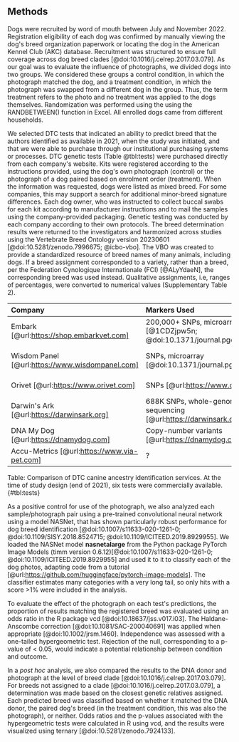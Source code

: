 ## Methods

Dogs were recruited by word of mouth between July and November 2022.
Registration eligibility of each dog was confirmed by manually viewing the dog's breed organization paperwork or locating the dog in the American Kennel Club (AKC) database.
Recruitment was structured to ensure full coverage across dog breed clades [@doi:10.1016/j.celrep.2017.03.079].
As our goal was to evaluate the influence of photographs, we divided dogs into two groups.
We considered these groups a control condition, in which the photograph matched the dog, and a treatment condition, in which the photograph was swapped from a different dog in the group.
Thus, the term treatment refers to the photo and no treatment was applied to the dogs themselves.
Randomization was performed using the using the RANDBETWEEN() function in Excel.
All enrolled dogs came from different households.

We selected DTC tests that indicated an ability to predict breed that the authors identified as available in 2021, when the study was initiated, and that we were able to purchase through our institutional purchasing systems or processes.
DTC genetic tests (Table @tbl:tests) were purchased directly from each company's website.
Kits were registered according to the instructions provided, using the dog's own photograph (control) or the photograph of a dog paired based on enrolment order (treatment).
When the information was requested, dogs were listed as mixed breed.
For some companies, this may support a search for additional minor-breed signature differences.
Each dog owner, who was instructed to collect buccal swabs for each kit according to manufacturer instructions and to mail the samples using the company-provided packaging.
Genetic testing was conducted by each company according to their own protocols.
The breed determination results were returned to the investigators and harmonized across studies using the Vertebrate Breed Ontology version 20230601 [@doi:10.5281/zenodo.7996675; @icbo-vbo].
The VBO was created to provide a standardized resource of breed names of many animals, including dogs.
If a breed assignment corresponded to a variety, rather than a breed, per the Federation Cynologique Internationale (FCI) [@ALyYdaeN], the corresponding breed was used instead.
Qualitative assignments, i.e, ranges of percentages, were converted to numerical values (Supplementary Table 2).

| Company | Markers Used | Reference Panel | Ancestry Assignment Algorithm |
|:--------|:-------------|:----------------|:------------------------------|
| Embark [@url:https://shop.embarkvet.com] | 200,000+ SNPs, microarray [@1CDZjpw5n; @doi:10.1371/journal.pgen.1008003] | 350+ breeds [@doi:10.1534/g3.118.200836] | ?|
| Wisdom Panel [@url:https://www.wisdompanel.com] | SNPs, microarray [@doi:10.1371/journal.pgen.1010651] | 350+ breeds, 21K+ samples [@doi:10.1371/journal.pgen.1010651; @url:https://www.wisdompanel.com] | BCSYS [@doi:10.1371/journal.pgen.1010651] |
| Orivet [@url:https://www.orivet.com] | SNPs [@url:https://www.orivet.com] | 350+ breeds, 15K samples [@url:https://www.orivet.com] | ? |
| Darwin's Ark [@url:https://darwinsark.org] | 688K SNPs, whole-genome sequencing [@url:https://darwinsark.org] | 101 breeds [@url:https://darwinsark.org] | SupportMix [@doi:10.1186/1471-2156-13-49; @doi:10.1126/science.abk0639] |
| DNA My Dog [@url:https://dnamydog.com] | Copy-number variants [@url:https://dnamydog.com] | 350+ breeds [@url:https://dnamydog.com] |?|
| Accu-Metrics [@url:https://www.via-pet.com] | ? | 340 breeds [@url:https://www.via-pet.com] | ? |
Table:
Comparison of DTC canine ancestry identification services.
At the time of study design (end of 2021), six tests were commercially available.
{#tbl:tests}

As a positive control for use of the photograph, we also analyzed each sample/photograph pair using a pre-trained convolutional neural network using a model NASNet, that has shown particularly robust performance for dog breed identification [@doi:10.1007/s11633-020-1261-0; @doi:10.1109/SISY.2018.8524715; @doi:10.1109/ICITEED.2019.8929955].
We loaded the NASNet model **nasnetalarge** from the Python package PyTorch Image Models (timm version 0.6.12)[@doi:10.1007/s11633-020-1261-0; @doi:10.1109/ICITEED.2019.8929955] and used it to it to classify each of the dog photos, adapting code from a tutorial [@url:https://github.com/huggingface/pytorch-image-models].
The classifier estimates many categories with a very long tail, so only hits with a score >1% were included in the analysis.

To evaluate the effect of the photograph on each test's predictions, the proportion of results matching the registered breed was evaluated using an odds ratio in the R package vcd [@doi:10.18637/jss.v017.i03].
The Haldane-Anscombe correction [@doi:10.1081/SAC-200040691] was applied when appropriate [@doi:10.1002/jrsm.1460].
Independence was assessed with a one-tailed hypergeometric test.
Rejection of the null, corresponding to a p-value of < 0.05,  would indicate a potential relationship between condition and outcome.

In a *post hoc* analysis, we also compared the results to the DNA donor and photograph at the level of breed clade [@doi:10.1016/j.celrep.2017.03.079].
For breeds not assigned to a clade [@doi:10.1016/j.celrep.2017.03.079], a determination was made based on the closest genetic relatives assigned.
Each predicted breed was classified based on whether it matched the DNA donor, the paired dog's breed (in the treatment condition, this was also the photograph), or neither.
Odds ratios and the p-values associated with the hypergeometric tests were calculated in R using vcd, and the results were visualized using ternary [@doi:10.5281/zenodo.7924133].


